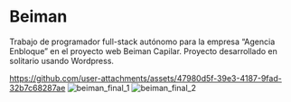 # Beiman

Trabajo de programador full-stack autónomo para la empresa “Agencia Enbloque” en el proyecto web Beiman Capilar. Proyecto desarrollado en solitario usando Wordpress.

https://github.com/user-attachments/assets/47980d5f-39e3-4187-9fad-32b7c68287ae
![beiman_final_1](https://github.com/user-attachments/assets/f852bc9d-0f9f-4366-b014-43ad97bb84c9)
![beiman_final_2](https://github.com/user-attachments/assets/2dea9588-e1cc-4cb7-bee8-975baead91ad)
